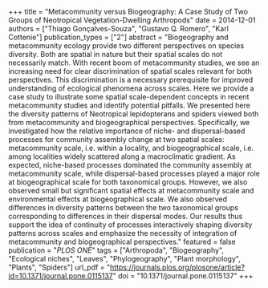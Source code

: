 +++
title = "Metacommunity versus Biogeography: A Case Study of Two Groups of Neotropical Vegetation-Dwelling Arthropods"
date = 2014-12-01
authors = ["Thiago Gonçalves-Souza", "Gustavo Q. Romero", "Karl Cottenie"]
publication_types = ["2"]
abstract = "Biogeography and metacommunity ecology provide two different perspectives on species diversity. Both are spatial in nature but their spatial scales do not necessarily match. With recent boom of metacommunity studies, we see an increasing need for clear discrimination of spatial scales relevant for both perspectives. This discrimination is a necessary prerequisite for improved understanding of ecological phenomena across scales. Here we provide a case study to illustrate some spatial scale-dependent concepts in recent metacommunity studies and identify potential pitfalls. We presented here the diversity patterns of Neotropical lepidopterans and spiders viewed both from metacommunity and biogeographical perspectives. Specifically, we investigated how the relative importance of niche- and dispersal-based processes for community assembly change at two spatial scales: metacommunity scale, i.e. within a locality, and biogeographical scale, i.e. among localities widely scattered along a macroclimatic gradient. As expected, niche-based processes dominated the community assembly at metacommunity scale, while dispersal-based processes played a major role at biogeographical scale for both taxonomical groups. However, we also observed small but significant spatial effects at metacommunity scale and environmental effects at biogeographical scale. We also observed differences in diversity patterns between the two taxonomical groups corresponding to differences in their dispersal modes. Our results thus support the idea of continuity of processes interactively shaping diversity patterns across scales and emphasize the necessity of integration of metacommunity and biogeographical perspectives."
featured = false
publication = "*PLOS ONE*"
tags = ["Arthropoda", "Biogeography", "Ecological niches", "Leaves", "Phylogeography", "Plant morphology", "Plants", "Spiders"]
url_pdf = "https://journals.plos.org/plosone/article?id=10.1371/journal.pone.0115137"
doi = "10.1371/journal.pone.0115137"
+++

